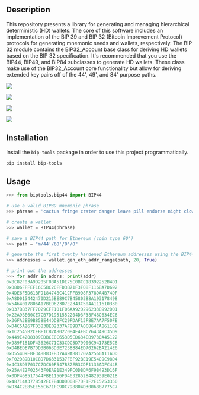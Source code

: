 ## Description
This repository presents a library for generating and managing hierarchical deterministic (HD) wallets. The core of this software includes an implementation of the BIP 39 and BIP 32 (Bitcoin Improvement Protocol) protocols for generating mnemonic seeds and wallets, respectively. The BIP 32 module contains the BIP32\_Account base class for deriving HD wallets based on the BIP 32 specification. It's recommended that you use the BIP44, BIP49, and BIP84 subclasses to generate HD wallets. These class make use of the BIP32\_Account core functionality but allow for deriving extended key pairs off of the 44', 49', and 84' purpose paths.

![](https://github.com/gavinbarrett/BIP39_Suite/workflows/Build/badge.svg)


![](https://github.com/gavinbarrett/BIP39_Suite/workflows/BIP39%20Seed%20Generation/badge.svg)


![](https://github.com/gavinbarrett/BIP39_Suite/workflows/Elliptic%20Curve%20Arithmetic/badge.svg)


![](https://github.com/gavinbarrett/BIP39_Suite/workflows/BIP32%20Path%20Derivation/badge.svg)


## Installation

Install the ```bip-tools``` package in order to use this project programmatically.

```bash
pip install bip-tools
```


## Usage

```python
>>> from biptools.bip44 import BIP44

# use a valid BIP39 mnemonic phrase
>>> phrase = 'cactus fringe crater danger leave pill endorse night clown change apology issue'

# create a wallet
>>> wallet = BIP44(phrase)

# save a BIP44 path for Ethereum (coin type 60')
>>> path = "m/44'/60'/0'/0"

# generate the first twenty hardened Ethereum addresses using the BIP44 path above
>>> addresses = wallet.gen_eth_addr_range(path, 20, True)

# print out the addresses
>>> for addr in addrs: print(addr)
0x8C82F03A9D205F08A51DE75C0BCC18392252B4D1
0x08D6FFFEF16C5BC20FFD3B71F3F08F116BA7D692
0x4DE6F5D61BF9184748C41CFFB9D8F378DA4B74DF
0xA8D015442470D215BE89C7B45803B8A193178498
0x5464017806A17BED623D7E2343C504A111610330
0x037BB37FF7029CFF101F06AA92D2962338992D01
0x22A9BE60CE7CB7D1951552204D3F38F48C634EC6
0x36FA3EE9B858E44DD8FC29FDAF13F8E7AA7F50FE
0xD4C5A267FD383BE02337AF89B7A0C864CA86110B
0x1C2545B2CEBF1CB2A80270B4E4FBC764349C35D9
0x449E4208309EDBCE8C653D5ED634EB9730A45122
0x989F181DF43626C71C33CDC5D79906C94173E5C8
0xD4BEDE7B7DD3B063D3E7238B84ED70262BA214E6
0xD554D9EBE348B83FB37A49AB81702A2560A11ADD
0xF02D89D10C8D7D6331537F8F92BE19E54C9C98D4
0x4C38D37037C7DC60F547B82EB3CDF1136ADFC44B
0x25A4E2F02543F0EA91E349FC0DBDA6F9B493D16F
0x0DF468517544FBE1156FD46328528482939E0218
0x48714A3778542ECFB4DDDD08F7DF1F2EC5253350
0xD34C2E85EE56C671FC9DC798804D3006887775C7
```
